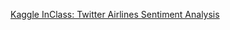 [Kaggle InClass: Twitter Airlines Sentiment Analysis](https://www.kaggle.com/t/710ab14b23e5418da6283ffd0e3b7690)
